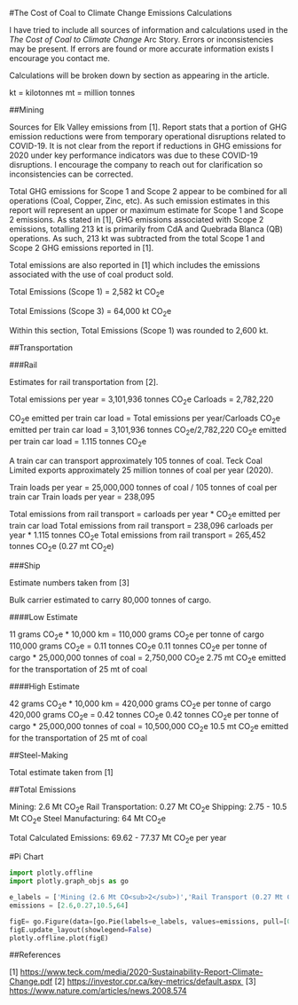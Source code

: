 #The Cost of Coal to Climate Change Emissions Calculations

I have tried to include all sources of information and calculations used in the *The Cost of Coal to Climate Change* Arc Story. Errors or inconsistencies may be present. If errors are found or more accurate information exists I encourage you contact me.

Calculations will be broken down by section as appearing in the article.

kt = kilotonnes
mt = million tonnes

##Mining

Sources for Elk Valley emissions from [1]. Report stats that a portion of GHG emission reductions were from temporary operational disruptions related to COVID-19. It is not clear from the report if reductions in GHG emissions for 2020 under key performance indicators was due to these COVID-19 disruptions. I encourage the company to reach out for clarification so inconsistencies can be corrected.

Total GHG emissions for Scope 1 and Scope 2 appear to be combined for all operations (Coal, Copper, Zinc, etc). As such emission estimates in this report will represent an upper or maximum estimate for Scope 1 and Scope 2 emissions. As stated in [1], GHG emissions associated with Scope 2 emissions, totalling 213 kt is primarily from CdA and Quebrada Blanca (QB) operations. As such, 213 kt was subtracted from the total Scope 1 and Scope 2 GHG emissions reported in [1].

Total emissions are also reported in [1] which includes the emissions associated with the use of coal product sold.

Total Emissions (Scope 1) = 2,582 kt CO<sub>2</sub>e

Total Emissions (Scope 3) = 64,000 kt CO<sub>2</sub>e  

Within this section, Total Emissions (Scope 1) was rounded to 2,600 kt.

##Transportation

###Rail

Estimates for rail transportation from [2].

Total emissions per year = 3,101,936 tonnes CO<sub>2</sub>e
Carloads = 2,782,220

CO<sub>2</sub>e emitted per train car load = Total emissions per year/Carloads
CO<sub>2</sub>e emitted per train car load  = 3,101,936 tonnes CO<sub>2</sub>e/2,782,220
CO<sub>2</sub>e emitted per train car load = 1.115 tonnes CO<sub>2</sub>e

A train car can transport approximately 105 tonnes of coal. Teck Coal Limited exports approximately 25 million tonnes of coal per year (2020).  

Train loads per year = 25,000,000 tonnes of coal / 105 tonnes of coal per train car
Train loads per year = 238,095

Total emissions from rail transport = carloads per year * CO<sub>2</sub>e emitted per train car load
Total emissions from rail transport = 238,096 carloads per year * 1.115 tonnes CO<sub>2</sub>e
Total emissions from rail transport = 265,452 tonnes CO<sub>2</sub>e (0.27 mt CO<sub>2</sub>e)

###Ship

Estimate numbers taken from [3]

Bulk carrier estimated to carry 80,000 tonnes of cargo.

####Low Estimate

11 grams CO<sub>2</sub>e * 10,000 km = 110,000 grams CO<sub>2</sub>e per tonne of cargo
110,000 grams CO<sub>2</sub>e = 0.11 tonnes CO<sub>2</sub>e
0.11 tonnes CO<sub>2</sub>e per tonne of cargo * 25,000,000 tonnes of coal = 2,750,000 CO<sub>2</sub>e
2.75 mt CO<sub>2</sub>e emitted for the transportation of 25 mt of coal

####High Estimate

42 grams CO<sub>2</sub>e * 10,000 km = 420,000 grams CO<sub>2</sub>e per tonne of cargo
420,000 grams CO<sub>2</sub>e = 0.42 tonnes CO<sub>2</sub>e
0.42 tonnes CO<sub>2</sub>e per tonne of cargo * 25,000,000 tonnes of coal = 10,500,000 CO<sub>2</sub>e
10.5 mt CO<sub>2</sub>e emitted for the transportation of 25 mt of coal

##Steel-Making

Total estimate taken from [1]

##Total Emissions

Mining: 2.6 Mt CO<sub>2</sub>e
Rail Transportation: 0.27 Mt CO<sub>2</sub>e
Shipping: 2.75 - 10.5 Mt CO<sub>2</sub>e
Steel Manufacturing: 64 Mt CO<sub>2</sub>e

Total Calculated Emissions: 69.62 - 77.37 Mt CO<sub>2</sub>e per year

#Pi Chart

```python
import plotly.offline
import plotly.graph_objs as go

e_labels = ['Mining (2.6 Mt CO<sub>2</sub>)','Rail Transport (0.27 Mt CO<sub>2</sub>)','Shipping (10.5 Mt CO<sub>2</sub>)','Steel-Making (64 Mt CO<sub>2</sub>)']
emissions = [2.6,0.27,10.5,64]

figE= go.Figure(data=[go.Pie(labels=e_labels, values=emissions, pull=[0, 0, 0, 0.2],textinfo='label+percent')])
figE.update_layout(showlegend=False)
plotly.offline.plot(figE)
```

##References

[1] https://www.teck.com/media/2020-Sustainability-Report-Climate-Change.pdf
[2] https://investor.cpr.ca/key-metrics/default.aspx 
[3] https://www.nature.com/articles/news.2008.574
